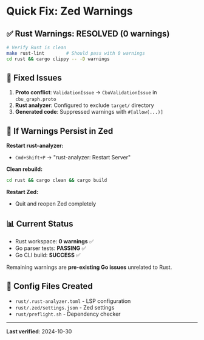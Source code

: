 # Quick Fix: Zed Warnings

## ✅ Rust Warnings: RESOLVED (0 warnings)

```bash
# Verify Rust is clean
make rust-lint        # Should pass with 0 warnings
cd rust && cargo clippy -- -D warnings
```

## 🔧 Fixed Issues

1. **Proto conflict**: `ValidationIssue` → `CbuValidationIssue` in `cbu_graph.proto`
2. **Rust analyzer**: Configured to exclude `target/` directory
3. **Generated code**: Suppressed warnings with `#[allow(...)]`

## 🔄 If Warnings Persist in Zed

**Restart rust-analyzer:**
- `Cmd+Shift+P` → "rust-analyzer: Restart Server"

**Clean rebuild:**
```bash
cd rust && cargo clean && cargo build
```

**Restart Zed:**
- Quit and reopen Zed completely

## 📊 Current Status

- Rust workspace: **0 warnings** ✅
- Go parser tests: **PASSING** ✅  
- Go CLI build: **SUCCESS** ✅

Remaining warnings are **pre-existing Go issues** unrelated to Rust.

## 📁 Config Files Created

- `rust/.rust-analyzer.toml` - LSP configuration
- `rust/.zed/settings.json` - Zed settings
- `rust/preflight.sh` - Dependency checker

---
**Last verified**: 2024-10-30
